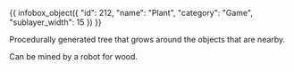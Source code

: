 {{ infobox_object({
	"id": 212,
	"name": "Plant",
	"category": "Game",
	"sublayer_width": 15
}) }}

Procedurally generated tree that grows around the objects that are nearby.

Can be mined by a robot for wood.
